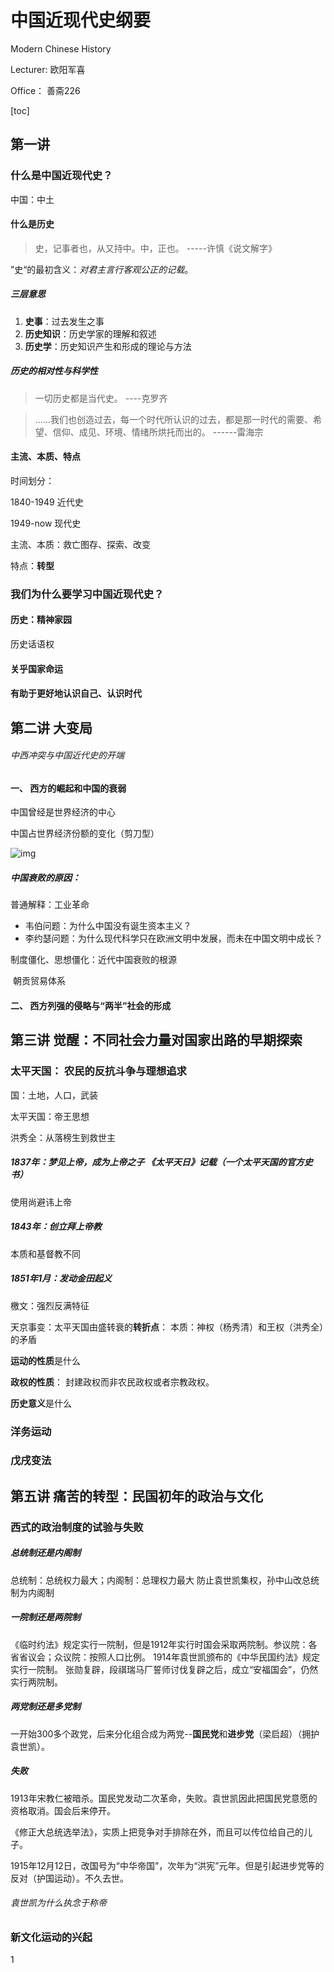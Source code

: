 # 中国近现代史纲要

Modern Chinese History

Lecturer: 欧阳军喜

Office： 善斋226

[toc]

## 第一讲



### 什么是中国近现代史？

中国：中土

#### 什么是历史

> 史，记事者也，从又持中。中，正也。    -----许慎《说文解字》

”史“的最初含义：*对君主言行客观公正的记载*。

##### 三层意思

1. **史事**：过去发生之事
2. **历史知识**：历史学家的理解和叙述
3. **历史学**：历史知识产生和形成的理论与方法

##### 历史的相对性与科学性

> 一切历史都是当代史。	----克罗齐

> ......我们也创造过去，每一个时代所认识的过去，都是那一时代的需要、希望、信仰、成见、环境、情绪所烘托而出的。	------雷海宗

#### 主流、本质、特点

时间划分：

1840-1949 近代史

1949-now 现代史

主流、本质：救亡图存、探索、改变

特点：**转型**

### 我们为什么要学习中国近现代史？

#### 历史：精神家园

历史话语权

#### 关乎国家命运



#### 有助于更好地认识自己、认识时代



## 第二讲 大变局

###### 中西冲突与中国近代史的开端

#### 一、 西方的崛起和中国的衰弱

中国曾经是世界经济的中心

中国占世界经济份额的变化（剪刀型）

![img](https://qn-st0.yuketang.cn/FucM_1nCgQ9ZqaVl2YZLK8GUND1F)

##### 中国衰败的原因：

普通解释：工业革命

* 韦伯问题：为什么中国没有诞生资本主义？
* 李约瑟问题：为什么现代科学只在欧洲文明中发展，而未在中国文明中成长？

制度僵化、思想僵化：近代中国衰败的根源

​	朝贡贸易体系



#### 二、 西方列强的侵略与“两半”社会的形成





## 第三讲 觉醒：不同社会力量对国家出路的早期探索



### 太平天国： 农民的反抗斗争与理想追求

国：土地，人口，武装

太平天国：帝王思想

洪秀全：从落榜生到救世主

##### 1837年：梦见上帝，成为上帝之子 《太平天日》记载（一个太平天国的官方史书）

使用尚避讳上帝

##### 1843年：创立拜上帝教

本质和基督教不同

##### 1851年1月：发动金田起义

檄文：强烈反满特征

天京事变：太平天国由盛转衰的**转折点**： 本质：神权（杨秀清）和王权（洪秀全）的矛盾

**运动的性质**是什么

**政权的性质**： 封建政权而非农民政权或者宗教政权。

**历史意义**是什么

### 洋务运动

### 戊戌变法

## 第五讲 痛苦的转型：民国初年的政治与文化

### 西式的政治制度的试验与失败

##### 总统制还是内阁制

总统制：总统权力最大；内阁制：总理权力最大
防止袁世凯集权，孙中山改总统制为内阁制

##### 一院制还是两院制

《临时约法》规定实行一院制，但是1912年实行时国会采取两院制。参议院：各省省议会；众议院：按照人口比例。
1914年袁世凯颁布的《中华民国约法》规定实行一院制。
张勋复辟，段祺瑞马厂誓师讨伐复辟之后，成立“安福国会”，仍然实行两院制。

##### 两党制还是多党制

一开始300多个政党，后来分化组合成为两党--**国民党**和**进步党**（梁启超）（拥护袁世凯）。



##### 失败

1913年宋教仁被暗杀。国民党发动二次革命，失败。袁世凯因此把国民党意愿的资格取消。国会后来停开。

《修正大总统选举法》，实质上把竞争对手排除在外，而且可以传位给自己的儿子。

1915年12月12日，改国号为“中华帝国”，次年为“洪宪”元年。但是引起进步党等的反对（护国运动）。不久去世。

###### 袁世凯为什么执念于称帝



### 新文化运动的兴起

1
